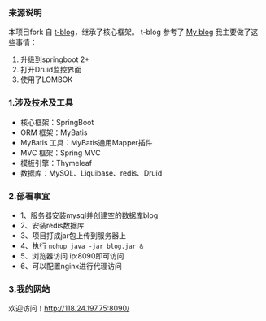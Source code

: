 ### 来源说明
本项目fork 自 [t-blog](https://github.com/xieshuang/t-blog)，继承了核心框架。
t-blog 参考了 [My blog](https://github.com/ZHENFENG13/My-Blog)
我主要做了这些事情：
1. 升级到springboot 2+
2. 打开Druid监控界面
3. 使用了LOMBOK

### 1.涉及技术及工具

- 核心框架：SpringBoot
- ORM 框架：MyBatis
- MyBatis 工具：MyBatis通用Mapper插件
- MVC 框架：Spring MVC
- 模板引擎：Thymeleaf
- 数据库：MySQL、Liquibase、redis、Druid

### 2.部署事宜

- 1、服务器安装mysql并创建空的数据库blog
- 2、安装redis数据库
- 3、项目打成jar包上传到服务器上
- 4、执行 `nohup java -jar blog.jar &`
- 5、浏览器访问 ip:8090即可访问
- 6、可以配置nginx进行代理访问

### 3.我的网站
欢迎访问！http://118.24.197.75:8090/
